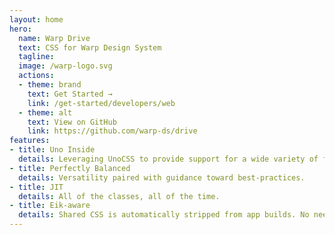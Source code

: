 ```yaml
---
layout: home
hero:
  name: Warp Drive
  text: CSS for Warp Design System
  tagline:
  image: /warp-logo.svg
  actions:
  - theme: brand
    text: Get Started →
    link: /get-started/developers/web
  - theme: alt
    text: View on GitHub
    link: https://github.com/warp-ds/drive
features:
- title: Uno Inside
  details: Leveraging UnoCSS to provide support for a wide variety of frameworks and use cases.
- title: Perfectly Balanced
  details: Versatility paired with guidance toward best-practices.
- title: JIT
  details: All of the classes, all of the time.
- title: Eik-aware
  details: Shared CSS is automatically stripped from app builds. No need for purge or additional steps.
---
```

